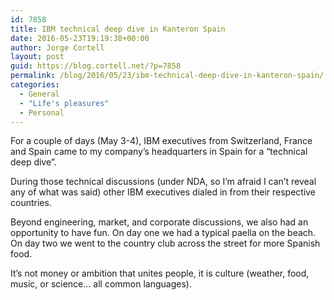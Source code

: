 ```yaml
---
id: 7858
title: IBM technical deep dive in Kanteron Spain
date: 2016-05-23T19:19:38+00:00
author: Jorge Cortell
layout: post
guid: https://blog.cortell.net/?p=7858
permalink: /blog/2016/05/23/ibm-technical-deep-dive-in-kanteron-spain/
categories:
  - General
  - "Life's pleasures"
  - Personal
---
```

For a couple of days (May 3-4), IBM executives from Switzerland, France and Spain came to my company’s headquarters in Spain for a “technical deep dive”.

During those technical discussions (under NDA, so I’m afraid I can’t reveal any of what was said) other IBM executives dialed in from their respective countries.

Beyond engineering, market, and corporate discussions, we also had an opportunity to have fun. On day one we had a typical paella on the beach. On day two we went to the country club across the street for more Spanish food.

It’s not money or ambition that unites people, it is culture (weather, food, music, or science… all common languages).